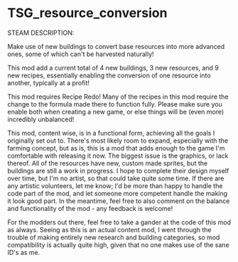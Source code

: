 # TSG_resource_conversion
 
STEAM DESCRIPTION:

Make use of new buildings to convert base resources into more advanced ones, some of which can't be harvested naturally!

This mod add a current total of 4 new buildings, 3 new resources, and 9 new recipes, essentially enabling the conversion of one resource into another, typically at a profit!

This mod requires Recipe Redo! Many of the recipes in this mod require the change to the formula made there to function fully. Please make sure you enable both when creating a new game, or else things will be (even more) incredibly unbalanced!

This mod, content wise, is in a functional form, achieving all the goals I originally set out to. There's most likely room to expand, especially with the farming concept, but as is, this is a mod that adds enough to the game I'm comfortable with releasing it now. The biggest issue is the graphics, or lack thereof. All of the resources have new, custom made sprites, but the buildings are still a work in progress. I hope to complete their design myself over time, but I'm no artist, so that could take quite some time. If there are any artistic volunteers, let me know; I'd be more than happy to handle the code part of the mod, and let someone more competent handle the making it look good part. In the meantime, feel free to also comment on the balance and functionality of the mod - any feedback is welcome!

For the modders out there, feel free to take a gander at the code of this mod as always. Seeing as this is an actual content mod, I went through the trouble of making entirely new research and building categories, so mod compatibility is actually quite high, given that no one makes use of the sane ID's as me.